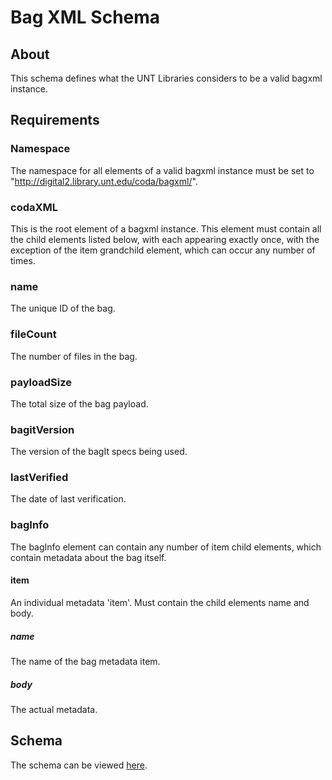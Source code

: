 Bag XML Schema
==============


About
-----

This schema defines what the UNT Libraries considers to be a valid bagxml
instance.


Requirements
------------

### Namespace ###

The namespace for all elements of a valid bagxml instance must be set to
"http://digital2.library.unt.edu/coda/bagxml/".


### codaXML ###

This is the root element of a bagxml instance. This element must contain all the
child elements listed below, with each appearing exactly once, with the exception
of the item grandchild element, which can occur any number of times.


### name ###

The unique ID of the bag.


### fileCount ###

The number of files in the bag.


### payloadSize ###

The total size of the bag payload.


### bagitVersion ###

The version of the bagIt specs being used.


### lastVerified ###

The date of last verification.


### bagInfo ###

The bagInfo element can contain any number of item child elements, which contain
metadata about the bag itself.


#### item ####

An individual metadata 'item'. Must contain the child elements name and body.


##### name #####

The name of the bag metadata item.


##### body #####

The actual metadata.


Schema
------

The schema can be viewed [here](https://github.com/unt-libraries/xml-schemas/blob/master/bagxml/bagxml.xsd).
